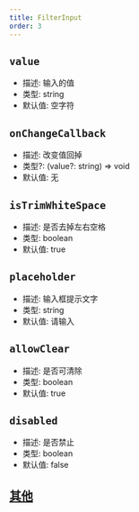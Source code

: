 ```yaml
---
title: FilterInput
order: 3
---
```


## `value`

- 描述: 输入的值
- 类型: string
- 默认值: 空字符

## `onChangeCallback`

- 描述: 改变值回掉
- 类型?: (value?: string) => void
- 默认值: 无

## `isTrimWhiteSpace`

- 描述: 是否去掉左右空格
- 类型: boolean
- 默认值: true

## `placeholder`

- 描述: 输入框提示文字
- 类型: string
- 默认值: 请输入

## `allowClear`

- 描述: 是否可清除
- 类型: boolean
- 默认值: true

## `disabled`

- 描述: 是否禁止
- 类型: boolean
- 默认值: false

## [其他](./filter-base#filterbase)
